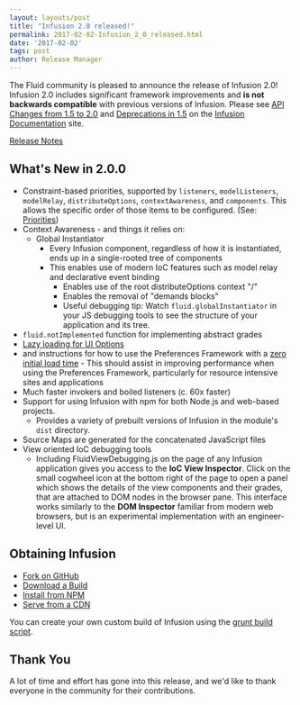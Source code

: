 ```yaml
---
layout: layouts/post
title: "Infusion 2.0 released!"
permalink: 2017-02-02-Infusion_2_0_released.html
date: '2017-02-02'
tags: post
author: Release Manager
---
```

The Fluid community is pleased to announce the release of Infusion 2.0!
Infusion 2.0 includes significant framework improvements and **is not backwards compatible**
with previous versions of Infusion. Please see
[API Changes from 1.5 to 2.0](http://docs.fluidproject.org/infusion/development/APIChangesFrom1_5To2_0.html) and
[Deprecations in 1.5](http://docs.fluidproject.org/infusion/development/DeprecationsIn1_5.html) on the
[Infusion Documentation](https://github.com/fluid-project/infusion-docs) site.

[Release Notes](https://github.com/fluid-project/infusion/blob/infusion-2.0/ReleaseNotes.md)

<h2 id="what-s-new-in-2-0-0-">What&#39;s New in 2.0.0</h2>

- Constraint-based priorities, supported by `listeners`, `modelListeners`,
   `modelRelay`, `distributeOptions`, `contextAwareness`, and
   `components`. This allows the specific order of those items to be configured.
   (See: [Priorities](http://docs.fluidproject.org/infusion/development/Priorities.html))
- Context Awareness - and things it relies on:
  - Global Instantiator
    - Every Infusion component, regardless of how it is instantiated, ends up in a
         single-rooted tree of components
    - This enables use of modern IoC features such as model relay and declarative
         event binding
      - Enables use of the root distributeOptions context &quot;/&quot;
      - Enables the removal of &quot;demands blocks&quot;
      - Useful debugging tip: Watch `fluid.globalInstantiator` in your JS
         debugging tools to see the structure of your application and its tree.
- `fluid.notImplemented` function for implementing abstract grades
- [Lazy loading for UI Options](http://docs.fluidproject.org/infusion/development/UserInterfaceOptionsAPI.html#lazyload)
- and instructions for how to use the Preferences Framework with a
   [zero initial load time](http://docs.fluidproject.org/infusion/development/tutorial-prefsFrameworkMinimalFootprint/MinimalFootprint.html)
      - This should assist in improving performance when using the Preferences Framework, particularly
         for resource intensive sites and applications
- Much faster invokers and boiled listeners (c. 60x faster)
- Support for using Infusion with npm for both Node.js and web-based projects.
  - Provides a variety of prebuilt versions of Infusion in the module&#39;s `dist`
     directory.
- Source Maps are generated for the concatenated JavaScript files
- View oriented IoC debugging tools
  - Including FluidViewDebugging.js on the page of any Infusion application gives you access
   to the **IoC View Inspector**. Click on the small cogwheel icon at the bottom right of
   the page to open a panel which shows the details of the view components and their grades, that
   are attached to DOM nodes in the browser pane. This interface works similarly to the **DOM
   Inspector** familiar from modern web browsers, but is an experimental implementation with
   an engineer-level UI.

<h2 id="obtaining-infusion">Obtaining Infusion</h2>

- [Fork on GitHub](https://github.com/fluid-project/infusion)
- [Download a Build](https://github.com/fluid-project/infusion/releases)
- [Install from NPM](https://www.npmjs.com/package/infusion)
- [Serve from a CDN](https://cdnjs.com/libraries/infusion)

You can create your own custom build of Infusion using the
[grunt build script](https://github.com/fluid-project/infusion/blob/infusion-2.0/README.md#how-do-i-create-an-infusion-package).

<h2 id="thank-you">Thank You</h2>
A lot of time and effort has gone into this release, and we&#39;d like to thank everyone in the community
for their contributions.
